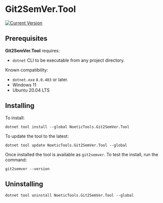 ﻿---
uid: git2semver-tool-installing
---

# Git2SemVer.Tool

[![Current Version](https://img.shields.io/nuget/v/NoeticTools.Git2SemVer.Tool?label=Git2SemVer.Tool)](https://www.nuget.org/packages/NoeticTools.Git2SemVer.Tool)

##  Prerequisites

**Git2SemVer.Tool** requires:

* `dotnet` CLI to be executable from any project directory.

Known compatibility:

* `dotnet.exe` `8.0.403` or later.
* Windows 11
* Ubuntu 20.04 LTS


## Installing

To install:

```console
dotnet tool install --global NoeticTools.Git2SemVer.Tool
```

To update the tool to the latest:

```console
dotnet tool update NoeticTools.Git2SemVer.Tool --global
```

Once installed the tool is available as `git2semver`. 
To test the install, run the command:

```console
git2semver --version
```
<!--
<div class="container">
  <div class="row">
    <div class="col-sm-12">
      <div id="trailer" class="section d-flex justify-content-center embed-responsive embed-responsive-4by3">
        <video class="embed-responsive-item w-100" controls>
          <source src="/../../../images/Untitled video.mp4" type="video/mp4">
          Your browser does not support the video tag.
        </video>
      </div>
    </div>
  </div>
</div>
-->

## Uninstalling


```console
dotnet tool uninstall NoeticTools.Git2SemVer.Tool --global
```

